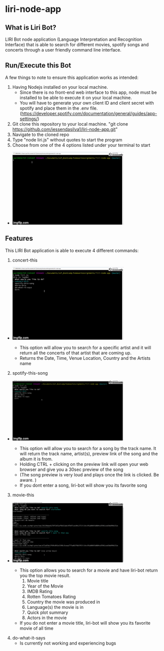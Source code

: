 # liri-node-app

## What is Liri Bot?
LIRI Bot node application (Language Interpretation and Recognition Interface) that is able to search for different movies, spotify songs and 
concerts through a user friendly command line interface. 

## Run/Execute this Bot
A few things to note to ensure this application works as intended: 
1. Having Nodejs installed on your local machine.
    - Since there is no front-end web interface to this app, node must be installed to be able to execute it on your local machine. 
    - You will have to generate your own client ID and client secret with spotify and place them in the .env file.        
    (https://developer.spotify.com/documentation/general/guides/app-settings/)
2. Git clone this repository to your local machine. "git clone https://github.com/jessendasilva1/liri-node-app.git"
3. Navigate to the cloned repo
4. Type "node liri.js" without quotes to start the program
5. Choose from one of the 4 options listed under your terminal to start
- ![Alt Text](./assets/start.gif)

## Features
This LIRI Bot application is able to execute 4 different commands: 

1. concert-this
- ![Alt Text](./assets/concertDemo.gif)

    - This option will allow you to search for a specific artist and it will return all the concerts of that artist that are coming up. 
    - Returns the Date, Time, Venue Location, Country and the Artists name

2. spotify-this-song
- ![Alt Text](./assets/spotifyDemo.gif)

    - This option will allow you to search for a song by the track name. It will return the track name, artist(s), preview link of the song and the album it is from.
    - Holding CTRL + clicking on the preview link will open your web browser and give you a 30sec preview of the song
    - (The song preview is very loud and plays once the link is clicked. Be aware. )
    - If you dont enter a song, liri-bot will show you its favorite song

3. movie-this
- ![Alt Text](./assets/movieDemo.gif)

    - This option allows you to search for a movie and have liri-bot return you the top movie result. 
        1. Movie title
        2. Year of the Movie
        3. IMDB Rating
        4. Rotten Tomatoes Rating
        5. Country the movie was produced in
        6. Language(s) the movie is in
        7. Quick plot summary
        8. Actors in the movie
    - If you do not enter a movie title, liri-bot will show you its favorite movie of all time

4. do-what-it-says
    - Is currently not working and experiencing bugs
